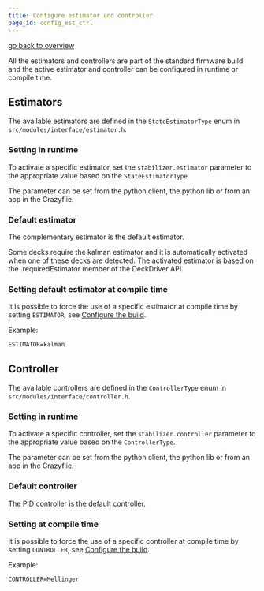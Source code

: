 ```yaml
---
title: Configure estimator and controller
page_id: config_est_ctrl
---
```

[go back to overview](/functional-areas/sensor-to-control/index)

All the estimators and controllers are part of the standard firmware build and the active estimator and controller can be configured in runtime or compile time.

## Estimators

The available estimators are defined in the `StateEstimatorType` enum in `src/modules/interface/estimator.h`.

### Setting in runtime

To activate a specific estimator, set the `stabilizer.estimator` parameter to the appropriate value based on the `StateEstimatorType`.

The parameter can be set from the python client, the python lib or from an app in the Crazyflie.

### Default estimator

The complementary estimator is the default estimator.

Some decks require the kalman estimator and it is automatically activated when one of these decks are detected. The activated estimator is based on the .requiredEstimator member of the DeckDriver API.

### Setting default estimator at compile time

It is possible to force the use of a specific estimator at compile time by setting `ESTIMATOR`, see [Configure the build](/building-and-flashing/configure_build/).

Example:

`ESTIMATOR=kalman`

## Controller

The available controllers are defined in the `ControllerType` enum in `src/modules/interface/controller.h`.

### Setting in runtime

To activate a specific controller, set the `stabilizer.controller` parameter to the appropriate value based on the `ControllerType`.

The parameter can be set from the python client, the python lib or from an app in the Crazyflie.

### Default controller

The PID controller is the default controller.

### Setting at compile time

It is possible to force the use of a specific controller at compile time by setting `CONTROLLER`, see [Configure the build](/building-and-flashing/configure_build/).

Example:

`CONTROLLER=Mellinger`

